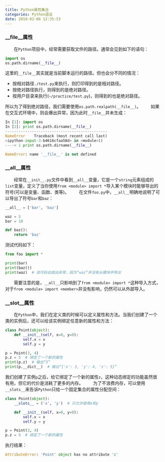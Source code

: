 ```yaml
---
title: Python属性集合
categories: Python语法
date: 2019-02-06 12:35:53
---
```

### \_\_file\_\_属性

&emsp;&emsp;在`Python`项目中，经常需要获取文件的路径。通常会见到如下的语句：<!--more-->

``` python
import os
os.path.dirname(__file__)
```

这里的`__file__`其实就是当前脚本运行的路径。但也会分不同的情况：

- 按相对路径`./test.py`来执行，则打印得到的是相对路径。
- 按绝对路径执行，则得到的是绝对路径。
- 按用户目录来执行(`~/practice/test.py`)，则得到的也是绝对路径。

所以为了得到绝对路径，我们需要使用`os.path.realpath(__file__)`。
&emsp;&emsp;如果在交互式环境中，则会爆出异常，因为此时`__file__`并未生成：

``` python
In [1]: import os
In [2]: print os.path.dirname(__file__)
----------------------------------------------
NameError    Traceback (most recent call last)
<ipython-input-3-b4616cfaa58d> in <module>()
----> 1 print os.path.dirname(__file__)

NameError: name '__file__' is not defined
```

### \_\_all\_\_属性

&emsp;&emsp;经常在`__init__.py`文件中看到`__all__`变量，它是一个`string`元素组成的`list`变量，定义了当你使用`from <module> import *`导入某个模块时能够导出的符号(可以是变量、函数、类等)。
&emsp;&emsp;在文件`foo.py`中，`__all__`明确地说明了可以导出了符号`bar`和`baz`：

``` python
__all__ = ['bar', 'baz']

waz = 5
bar = 10

def baz():
    return 'baz'
```

测试代码如下：

``` python
from foo import *

print(bar)
print(baz())
print(waz)  # 该代码会抛出异常，因为“waz”并没有从模块中导出
```

&emsp;&emsp;需要注意的是，`__all__`只影响到了`from <module> import *`这种导入方式，对于`from <module> import <member>`并没有影响，仍然可以从外部导入。

### \_\_slot\_\_属性

&emsp;&emsp;在`Python`中，我们在定义类的时候可以定义属性和方法。当我们创建了一个类的实例后，还可以给该实例绑定任意新的属性和方法：

``` python
class Point(object):
    def __init__(self, x=0, y=0):
        self.x = x
        self.y = y

p = Point(3, 4)
p.z = 5  # 绑定了一个新的属性
print(p.z)  # 输出“5”
print(p.__dict__)  # 输出“{'x': 3, 'y': 4, 'z': 5}”
```

我们创建了实例`p`之后，给它绑定了一个新的属性`z`，这种动态绑定的功能虽然很有用，但它的代价是消耗了更多的内存。
&emsp;&emsp;为了不浪费内存，可以使用`__slots__`来告诉`Python`只给一个固定集合的属性分配空间：

``` python
class Point(object):
    __slots__ = ('x', 'y')  # 只允许使用x和y

    def __init__(self, x=0, y=0):
        self.x = x
        self.y = y

p = Point(3, 4)
p.z = 5  # 绑定了一个新的属性
```

执行结果：

``` python
AttributeError: 'Point' object has no attribute 'z'
```